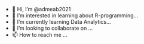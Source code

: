 - 👋 Hi, I’m @admeab2021
- 👀 I’m interested in learning about R-programming...
- 🌱 I’m currently learning Data Analytics...
- 💞️ I’m looking to collaborate on ...
- 📫 How to reach me ...

<!---
admeab2021/admeab2021 is a ✨ special ✨ repository because its `README.md` (this file) appears on your GitHub profile.
You can click the Preview link to take a look at your changes.
--->

